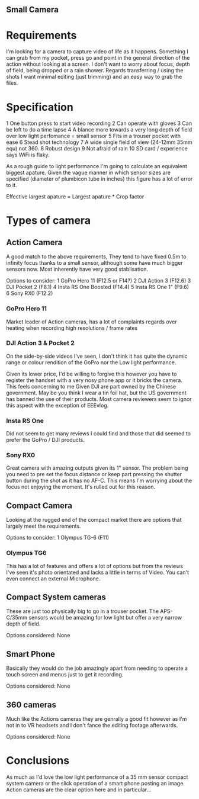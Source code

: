Small Camera
---

# Requirements
I'm looking for a camera to capture video of life as it happens. Something I can grab from my pocket, press go and point in the general direction of the action without looking at a screen. I don't want to worry about focus, depth of field, being dropped or a rain shower. Regards transferring / using the shots I want minimal editing (just trimming) and an easy way to grab the files.

# Specification
1 One button press to start video recording
2 Can operate with gloves
3 Can be left to do a time lapse
4 A blance more towards a very long depth of field over low light perfomance = small sensor
5 Fits in a trouser pocket with ease
6 Stead shot technology
7 A wide single field of view (24-12mm 35mm equ) not 360.
8 Robust design
9 Not afraid of rain
10 SD card / experience says WiFi is flaky.

As a rough guide to light performance I'm going to calculate an equivalent biggest apature. Given the vague manner in which sensor sizes are specified (diameter of plumbicon tube in inches) this figure has a lot of error to it.

Effective largest apature = Largest apature * Crop factor

# Types of camera

## Action Camera
A good match to the above requirements, They tend to have fixed 0.5m to infinity focus thanks to a small sensor, although some have much bigger sensors now. Most inherently have very good stablisation.

Options to consider:
1 GoPro Hero 11 (F12.5 or F14?)
2 DJI Action 3 (F12.6)
3 DJI Pocket 2 (F8.1)
4 Insta RS One Boosted (F14.4)
5 Insta RS One 1" (F9.6)
6 Sony RX0 (F12.2)

### GoPro Hero 11
Market leader of Action cameras, has a lot of complaints regards over heating when recording high resolutions / frame rates

### DJI Action 3 & Pocket 2
On the side-by-side videos I've seen, I don't think it has quite the dynamic range or colour rendition of the GoPro nor the Low light performance. 

Given its lower price, I'd be willing to forgive this however you have to register the handset with a very nosy phone app or it bricks the camera. This feels concerning to me Given DJI are part owned by the Chinese government. May be you think I wear a tin foil hat, but the US government has banned the use of their products. Most camera reviewers seem to ignor this aspect with the exception of EEEvlog.

### Insta RS One
Did not seem to get many reviews I could find and those that did seemed to prefer the GoPro / DJI products.

### Sony RX0
Great camera with amazing outputs given its 1" sensor. The problem being you need to pre set the focus distance or keep part pressing the shutter button during the shot as it has no AF-C. This means I'm worrying about the focus not enjoying the moment. It's rulled out for this reason. 

## Compact Camera
Looking at the rugged end of the compact market there are options that largely meet the requirements.

Options to consider:
1 Olympus TG-6 (F11)

### Olympus TG6
This has a lot of features and offers a lot of options but from the reviews I've seen it's photo orientated and lacks a little in terms of Video. You can't even connect an external Microphone. 

## Compact System cameras
These are just too physically big to go in a trouser pocket. The APS-C/35mm sensors would be amazing for low light but offer a very narrow depth of field.

Options considered:
None

## Smart Phone
Basically they would do the job amazingly apart from needing to operate a touch screen and menus just to get it recording.

Options considered:
None

## 360 cameras
Much like the Actions cameras they are genrally a good fit however as I'm not in to VR headsets and I don't fance the editing footage afterwards.

Options considered:
None

# Conclusions
As much as I'd love the low light performance of a 35 mm sensor compact system camera or the slick operation of a smart phone posting an image. Action cameras are the clear option here and in particular...







